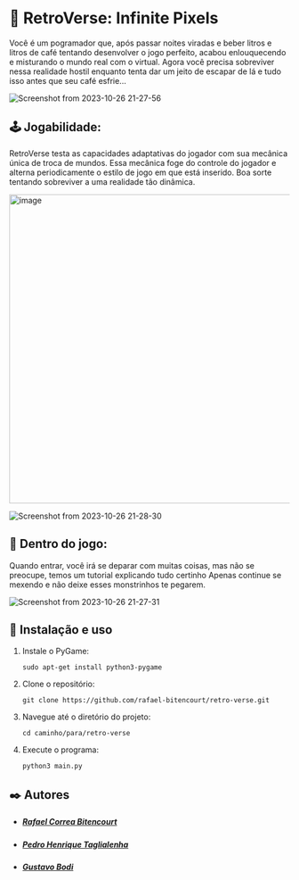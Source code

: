 # 👾 RetroVerse: Infinite Pixels
Você é um pogramador que, após passar noites viradas e beber litros e litros de café tentando desenvolver o jogo perfeito, acabou enlouquecendo e misturando o mundo real com o virtual. Agora você precisa sobreviver nessa realidade hostil enquanto tenta dar um jeito de escapar de lá e tudo isso antes que seu café esfrie...


![Screenshot from 2023-10-26 21-27-56](https://github.com/BitenRuivo/RetroVerse/assets/124313519/d5cd9a90-a6b9-405a-9324-d5c1b431fafb)


## 🕹️ Jogabilidade:
RetroVerse testa as capacidades adaptativas do jogador com sua mecânica única de troca de mundos. Essa mecânica foge do controle do jogador e alterna periodicamente o estilo de jogo em que está inserido. Boa sorte tentando sobreviver a uma realidade tão dinâmica.


<img width="960" height="554" alt="image" src="https://github.com/user-attachments/assets/fe10db64-71bd-40a0-b65d-6bb94ee70fa3" />

![Screenshot from 2023-10-26 21-28-30](https://github.com/BitenRuivo/RetroVerse/assets/124313519/f2286399-a6f1-4645-a975-12b0eb40a502)


## 🚀 Dentro do jogo:
Quando entrar, você irá se deparar com muitas coisas, mas não se preocupe, temos um tutorial explicando tudo certinho Apenas continue se mexendo e não deixe esses monstrinhos te pegarem.


![Screenshot from 2023-10-26 21-27-31](https://github.com/BitenRuivo/RetroVerse/assets/124313519/8570bc1b-a367-4f16-b971-0e7af78c8f92)


## 🔧 Instalação e uso
1. Instale o PyGame:
   ```
   sudo apt-get install python3-pygame
    ```
2. Clone o repositório:
   ```
   git clone https://github.com/rafael-bitencourt/retro-verse.git
    ```
3. Navegue até o diretório do projeto:
   ```
   cd caminho/para/retro-verse
    ```

4. Execute o programa:
   ```
   python3 main.py
   ```

## ✒️ Autores
* ##### [Rafael Correa Bitencourt](https://github.com/rafael-bitencourt)
* ##### [Pedro Henrique Taglialenha](https://github.com/Soul-Legend)
* ##### [Gustavo Bodi](https://github.com/GustavoBodi)
